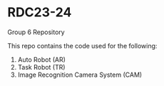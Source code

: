 # RDC23-24

Group 6 Repository

This repo contains the code used for the following:

1. Auto Robot (AR)
2. Task Robot (TR)
3. Image Recognition Camera System (CAM)
